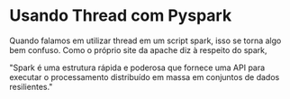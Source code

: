 # Usando Thread com Pyspark

Quando falamos em utilizar thread em um script spark, isso se torna algo bem confuso. Como o próprio site da apache diz à respeito do spark,

"Spark é uma estrutura rápida e poderosa que fornece uma API para executar o processamento distribuído em massa em conjuntos de dados resilientes."
